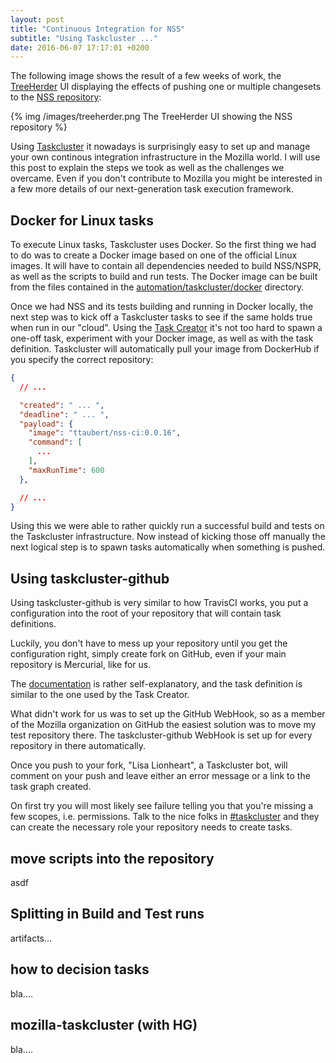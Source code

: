 ```yaml
---
layout: post
title: "Continuous Integration for NSS"
subtitle: "Using Taskcluster ..."
date: 2016-06-07 17:17:01 +0200
---
```


The following image shows the result of a few weeks of work, the
[TreeHerder](https://github.com/mozilla/treeherder/) UI displaying the effects
of pushing one or multiple changesets to the [NSS repository](https://hg.mozilla.org/projects/nss):

{% img /images/treeherder.png The TreeHerder UI showing the NSS repository %}

Using [Taskcluster](https://docs.taskcluster.net/) it nowadays is surprisingly
easy to set up and manage your own continous integration infrastructure in the
Mozilla world. I will use this post to explain the steps we took as well as the
challenges we overcame. Even if you don't contribute to Mozilla you might be
interested in a few more details of our next-generation task execution framework.

## Docker for Linux tasks

To execute Linux tasks, Taskcluster uses Docker. So the first thing we had to
do was to create a Docker image based on one of the official Linux images. It
will have to contain all dependencies needed to build NSS/NSPR, as well as the
scripts to build and run tests. The Docker image can be built from the files
contained in the [automation/taskcluster/docker](https://hg.mozilla.org/projects/nss/file/tip/automation/taskcluster/docker)
directory.

Once we had NSS and its tests building and running in Docker locally, the next
step was to kick off a Taskcluster tasks to see if the same holds true when
run in our "cloud". Using the [Task Creator](https://tools.taskcluster.net/task-creator/)
it's not too hard to spawn a one-off task, experiment with your Docker image,
as well as with the task definition. Taskcluster will automatically pull your
image from DockerHub if you specify the correct repository:

```json
{
  // ...

  "created": " ... ",
  "deadline": " ... ",
  "payload": {
    "image": "ttaubert/nss-ci:0.0.16",
    "command": [
      ...
    ],
    "maxRunTime": 600
  },

  // ...
}
```

Using this we were able to rather quickly run a successful build and tests on
the Taskcluster infrastructure. Now instead of kicking those off manually the
next logical step is to spawn tasks automatically when something is pushed.

## Using taskcluster-github

Using taskcluster-github is very similar to how TravisCI works, you put a
configuration into the root of your repository that will contain task
definitions.

Luckily, you don't have to mess up your repository until you get the
configuration right, simply create fork on GitHub, even if your main repository
is Mercurial, like for us.

The [documentation](http://docs.taskcluster.net/services/taskcluster-github/)
is rather self-explanatory, and the task definition is similar to the one used
by the Task Creator.

What didn't work for us was to set up the GitHub WebHook, so as a member of the
Mozilla organization on GitHub the easiest solution was to move my test
repository there. The taskcluster-github WebHook is set up for every repository
in there automatically.

Once you push to your fork, "Lisa Lionheart", a Taskcluster bot, will comment
on your push and leave either an error message or a link to the task graph
created.

On first try you will most likely see failure telling you that you're missing a
few scopes, i.e. permissions. Talk to the nice folks in [#taskcluster](irc://irc.mozilla.org/taskcluster)
and they can create the necessary role your repository needs to create tasks.

## move scripts into the repository

asdf

## Splitting in Build and Test runs

artifacts...

## how to decision tasks

bla....

## mozilla-taskcluster (with HG)

bla....
